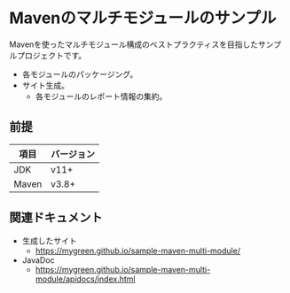 # Mavenのマルチモジュールのサンプル

Mavenを使ったマルチモジュール構成のベストプラクティスを目指したサンプルプロジェクトです。

- 各モジュールのパッケージング。
- サイト生成。
  - 各モジュールのレポート情報の集約。

## 前提

| 項目 | バージョン |
| -- | -- |
| JDK | v11+ |
| Maven | v3.8+ |

## 関連ドキュメント

- 生成したサイト
  - https://mygreen.github.io/sample-maven-multi-module/
- JavaDoc
  - https://mygreen.github.io/sample-maven-multi-module/apidocs/index.html
